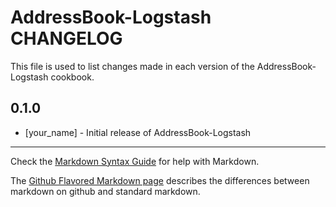 AddressBook-Logstash CHANGELOG
==============================

This file is used to list changes made in each version of the AddressBook-Logstash cookbook.

0.1.0
-----
- [your_name] - Initial release of AddressBook-Logstash

- - -
Check the [Markdown Syntax Guide](http://daringfireball.net/projects/markdown/syntax) for help with Markdown.

The [Github Flavored Markdown page](http://github.github.com/github-flavored-markdown/) describes the differences between markdown on github and standard markdown.
